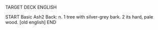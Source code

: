 TARGET DECK
ENGLISH

START
Basic
Ash2
Back: n. 1 tree with silver-grey bark. 2 its hard, pale wood. [old english]
END
